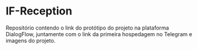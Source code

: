 # IF-Reception
Repositório contendo o link do protótipo do projeto na plataforma DialogFlow, juntamente com o link da primeira hospedagem no Telegram e imagens do projeto.
